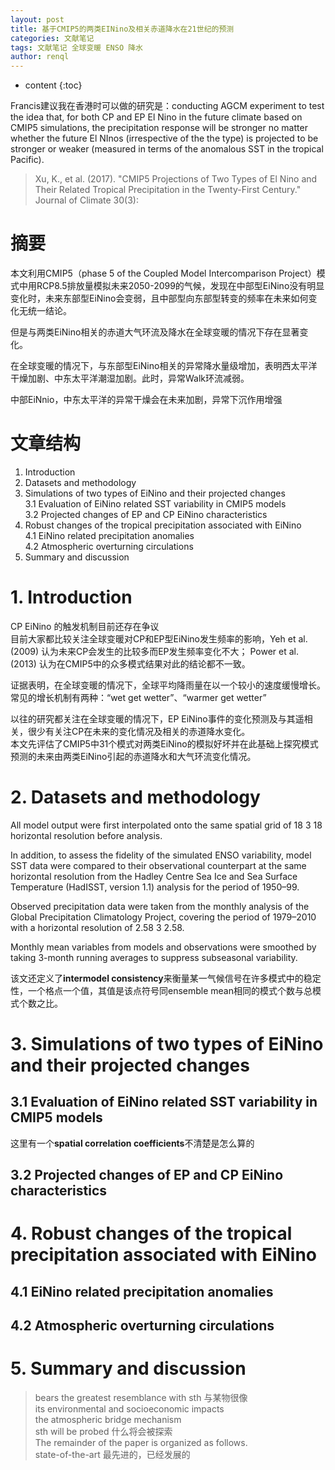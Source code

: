 ```yaml
---
layout: post
title: 基于CMIP5的两类EINino及相关赤道降水在21世纪的预测
categories: 文献笔记
tags: 文献笔记 全球变暖 ENSO 降水
author: renql
---
```


* content
{:toc}

Francis建议我在香港时可以做的研究是：conducting AGCM experiment to test the idea that, for both CP and EP El Nino in the future climate based on CMIP5 simulations, the precipitation response will be stronger no matter whether the future El NInos (irrespective of the the type) is projected to be stronger or weaker (measured in terms of the anomalous SST in the tropical Pacific).

> Xu, K., et al. (2017). "CMIP5 Projections of Two Types of El Nino and Their Related Tropical Precipitation in the Twenty-First Century." Journal of Climate 30(3): 




# 摘要 #
本文利用CMIP5（phase 5 of the Coupled Model Intercomparison Project）模式中用RCP8.5排放量模拟未来2050-2099的气候，发现在中部型EiNino没有明显变化时，未来东部型EiNino会变弱，且中部型向东部型转变的频率在未来如何变化无统一结论。 
  
但是与两类EiNino相关的赤道大气环流及降水在全球变暖的情况下存在显著变化。 
 
在全球变暖的情况下，与东部型EiNino相关的异常降水量级增加，表明西太平洋干燥加剧、中东太平洋潮湿加剧。此时，异常Walk环流减弱。  

中部EiNnio，中东太平洋的异常干燥会在未来加剧，异常下沉作用增强

# 文章结构 #
1. Introduction 
2. Datasets and methodology 
3. Simulations of two types of EiNino and their projected changes   
3.1 Evaluation of EiNino related SST variability in CMIP5 models    
3.2 Projected changes of EP and CP EiNino characteristics   
4. Robust changes of the tropical precipitation associated with EiNino   
4.1 EiNino related precipitation anomalies   
4.2 Atmospheric overturning circulations   
5. Summary and discussion   

# 1. Introduction #
CP EiNino 的触发机制目前还存在争议  
目前大家都比较关注全球变暖对CP和EP型EiNino发生频率的影响，Yeh et al. (2009) 认为未来CP会发生的比较多而EP发生频率变化不大； Power et al. (2013) 认为在CMIP5中的众多模式结果对此的结论都不一致。   

证据表明，在全球变暖的情况下，全球平均降雨量在以一个较小的速度缓慢增长。  
常见的增长机制有两种：“wet get wetter”、“warmer get wetter”  

以往的研究都关注在全球变暖的情况下，EP EiNino事件的变化预测及与其遥相关，很少有关注CP在未来的变化情况及相关的赤道降水变化。  
本文先评估了CMIP5中31个模式对两类EiNino的模拟好坏并在此基础上探究模式预测的未来由两类EiNino引起的赤道降水和大气环流变化情况。

# 2. Datasets and methodology #
All model output were first interpolated onto the same spatial grid of 18 3 18 horizontal resolution before analysis. 

In addition, to assess the fidelity of the simulated ENSO variability, model SST data were compared to their observational counterpart at the same horizontal resolution from the Hadley Centre Sea Ice and Sea Surface Temperature (HadISST, version 1.1) analysis for the period of 1950–99.

Observed precipitation data were taken from the monthly analysis of the
Global Precipitation Climatology Project, covering the period of 1979–2010 with a horizontal resolution of 2.58 3 2.58. 

Monthly mean variables from models and observations were smoothed by taking 3-month running averages to suppress subseasonal variability. 

该文还定义了**intermodel consistency**来衡量某一气候信号在许多模式中的稳定性，一个格点一个值，其值是该点符号同ensemble mean相同的模式个数与总模式个数之比。

# 3. Simulations of two types of EiNino and their projected changes #
## 3.1 Evaluation of EiNino related SST variability in CMIP5 models ##
这里有一个**spatial correlation coefficients**不清楚是怎么算的

## 3.2 Projected changes of EP and CP EiNino characteristics ##
# 4. Robust changes of the tropical precipitation associated with EiNino #
## 4.1 EiNino related precipitation anomalies ##
## 4.2 Atmospheric overturning circulations ##
# 5. Summary and discussion #

> bears the greatest resemblance with sth 与某物很像  
> its environmental and socioeconomic impacts   
> the atmospheric bridge mechanism   
> sth will be probed 什么将会被探索   
>  The remainder of the paper is organized as follows.  
> state-of-the-art 最先进的，已经发展的  
 
